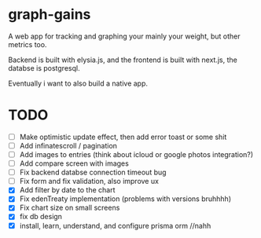 # graph-gains

A web app for tracking and graphing your mainly your weight, but other metrics too.

Backend is built with elysia.js, and the frontend is built with next.js, the databse is postgresql.

Eventually i want to also build a native app.

# TODO


- [ ] Make optimistic update effect, then add error toast or some shit
- [ ] Add infinatescroll / pagination
- [ ] Add images to entries (think about icloud or google photos integration?)
- [ ] Add compare screen with images
- [ ] Fix backend databse connection timeout bug
- [ ] Fix form and fix validation, also improve ux
- [x] Add filter by date to the chart
- [x] Fix edenTreaty implementation (problems with versions bruhhhh)
- [x] Fix chart size on small screens
- [x] fix db design
- [x] install, learn, understand, and configure prisma orm //nahh
